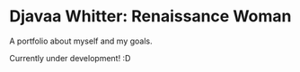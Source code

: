 # Djavaa Whitter: Renaissance Woman

A portfolio about myself and my goals.

Currently under development! :D
